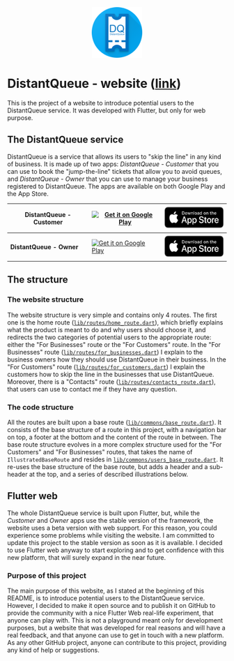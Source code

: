 <center> <img height=116px alt='DistantQueue logo' src='https://github.com/salvatore373/distant_queue_website/raw/master/assets/images/customer_icon.png'/></center>

# DistantQueue - website ([link](http://distant-queue.com))
This is the project of a website to introduce potential users to the DistantQueue service. It was developed with Flutter, but only for web purpose.

## The DistantQueue service
DistantQueue is a service that allows its users to "skip the line" in any kind of business. It is made up of two apps: *DistantQueue - Customer* that you can use to book the "jump-the-line" tickets that allow you to avoid queues, and *DistantQueue - Owner* that you can use to manage your business registered to DistantQueue. The apps are available on both Google Play and the App Store.

| **DistantQueue - Customer** | <a href='https://play.google.com/store/apps/details?id=com.distant_queue.customer'><img width=165px height=64px alt='Get it on Google Play' src='https://play.google.com/intl/en_us/badges/static/images/badges/en_badge_web_generic.png'/></a> | <a href='https://apps.apple.com/app/id1523551412'><img width=144px height=56px alt='Get it on App Store' src='https://github.com/salvatore373/distant_queue_website/raw/master/assets/app-store-badges/app-store-badge-en.png'/></a>|
|--|--|--|
| **DistantQueue - Owner** | <a href='https://play.google.com/store/apps/details?id=com.distant_queue.owner'><img width=165px height=64px alt='Get it on Google Play' src='https://play.google.com/intl/en_us/badges/static/images/badges/en_badge_web_generic.png'/></a> | <a href='https://apps.apple.com/app/id1523553911'><img width=144px height=56px alt='Get it on App Store' src='https://github.com/salvatore373/distant_queue_website/raw/master/assets/app-store-badges/app-store-badge-en.png'/></a> |



## The structure
### The website structure
The website structure is very simple and contains only 4 routes. The first one is the home route ([`lib/routes/home_route.dart`](https://github.com/salvatore373/distant_queue_website/blob/master/lib/routes/home_route.dart)), which briefly explains what the product is meant to do and why users should choose it, and redirects the two categories of potential users to the appropriate route: either the "For Businesses" route or the "For Customers" route.
In the "For Businesses" route ([`lib/routes/for_businesses.dart`](https://github.com/salvatore373/distant_queue_website/blob/master/lib/routes/for_businesses_route.dart)) I explain to the business owners how they should use DistantQueue in their business. In the "For Customers" route ([`lib/routes/for_customers.dart`](https://github.com/salvatore373/distant_queue_website/blob/master/lib/routes/for_customers_route.dart)) I explain the customers how to skip the line in the businesses that use DistantQueue.
Moreover, there is a "Contacts" route ([`lib/routes/contacts_route.dart`](https://github.com/salvatore373/distant_queue_website/blob/master/lib/routes/contacts_route.dart)), that users can use to contact me if they have any question.

### The code structure
All the routes are built upon a base route ([`lib/commons/base_route.dart`](https://github.com/salvatore373/distant_queue_website/blob/master/lib/commons/base_route.dart)). It consists of the base structure of a route in this project, with a navigation bar on top, a footer at the bottom and the content of the route in between. The base route structure evolves in a more complex structure used for the "For Customers" and "For Businesses" routes, that takes the name of `IllustratedBaseRoute` and resides in [`lib/commons/users_base_route.dart`](https://github.com/salvatore373/distant_queue_website/blob/master/lib/commons/users_base_route.dart). It re-uses the base structure of the base route, but adds a header and a sub-header at the top, and a series of described illustrations below.

## Flutter web
The whole DistantQueue service is built upon Flutter, but, while the *Customer* and *Owner* apps use the stable version of the framework, the website uses a beta version with web support. For this reason, you could experience some problems while visiting the website. I am committed to update this project to the stable version as soon as it is available.
I decided to use Flutter web anyway to start exploring and to get confidence with this new platform, that will surely expand in the near future.

### Purpose of this project
The main purpose of this website, as I stated at the beginning of this README, is to introduce potential users to the DistantQueue service. However, I decided to make it open source and to publish it on GitHub to provide the community with a nice Flutter Web real-life experiment, that anyone can play with. This is not a playground meant only for development purposes, but a website that was developed for real reasons and will have a real feedback, and that anyone can use to get in touch with a new platform.
As any other GitHub project, anyone can contribute to this project, providing any kind of help or suggestions.